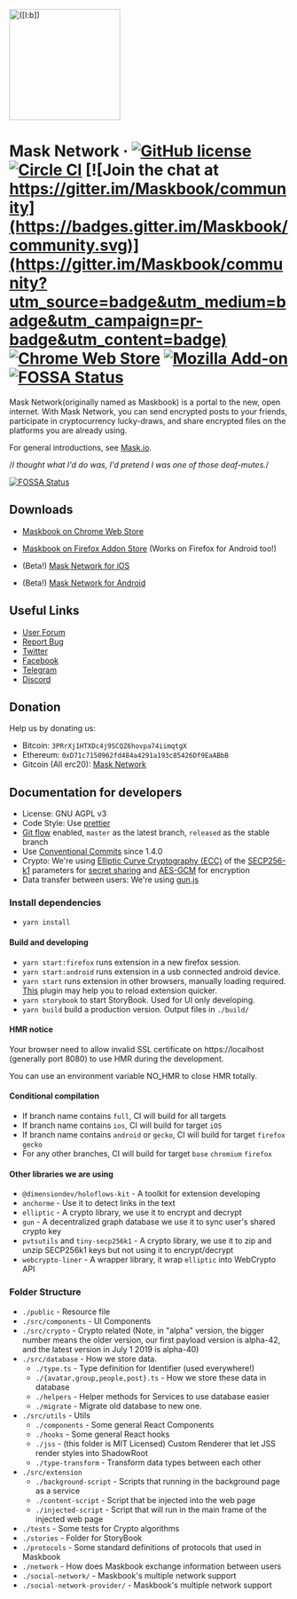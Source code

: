 <a href="https://mask.io/">
  <img src="https://dimensiondev.github.io/Maskbook-VI/assets/Logo/MB--Logo--Geo--ForceCircle--Blue.svg"
       width="200" height="200" title="([I:b])" alt="([I:b])">
</a>

# Mask Network &middot; [![GitHub license](https://img.shields.io/badge/license-AGPL-blue.svg?style=flat-square)](https://github.com/DimensionDev/Maskbook/blob/master/LICENSE) [![Circle CI](https://img.shields.io/circleci/project/github/DimensionDev/Maskbook.svg?style=flat-square&logo=circleci)](https://circleci.com/gh/DimensionDev/Maskbook) [![Join the chat at https://gitter.im/Maskbook/community](https://badges.gitter.im/Maskbook/community.svg)](https://gitter.im/Maskbook/community?utm_source=badge&utm_medium=badge&utm_campaign=pr-badge&utm_content=badge) [![Chrome Web Store](https://img.shields.io/chrome-web-store/v/jkoeaghipilijlahjplgbfiocjhldnap.svg?logo=Maskbook&logoColor=%231c68f3&style=flat-square&label=Chrome%20store)][crext] [![Mozilla Add-on](https://img.shields.io/amo/v/maskbook?label=Firefox%20store&style=flat-square)][fxaddon] [![FOSSA Status](https://app.fossa.io/api/projects/git%2Bgithub.com%2FDimensionDev%2FMaskbook.svg?type=shield)](https://app.fossa.io/projects/git%2Bgithub.com%2FDimensionDev%2FMaskbook?ref=badge_shield)

Mask Network(originally named as Maskbook) is a portal to the new, open internet. With Mask Network, you can send encrypted posts to your friends, participate in cryptocurrency lucky-draws, and share encrypted files on the platforms you are already using.

For general introductions, see [Mask.io](https://mask.io/).

/_I thought what I'd do was, I'd pretend I was one of those deaf-mutes._/

[![FOSSA Status](https://app.fossa.io/api/projects/git%2Bgithub.com%2FDimensionDev%2FMaskbook.svg?type=large)](https://app.fossa.io/projects/git%2Bgithub.com%2FDimensionDev%2FMaskbook?ref=badge_large)

## Downloads

- [Maskbook on Chrome Web Store][crext]
- [Maskbook on Firefox Addon Store][fxaddon] (Works on Firefox for Android too!)
- (Beta!) [Mask Network for iOS][ios]
- (Beta!) [Mask Network for Android][android]

  [crext]: https://chrome.google.com/webstore/detail/maskbook/jkoeaghipilijlahjplgbfiocjhldnap/
  [fxaddon]: https://addons.mozilla.org/en-US/firefox/addon/maskbook/
  [ios]: https://testflight.apple.com/join/OGmGmIg1
  [android]: https://play.google.com/store/apps/details?id=com.dimension.maskbook

## Useful Links

- [User Forum](https://github.com/DimensionDev/Maskbook-Talks)
- [Report Bug](https://mask.io/links/?report-bug)
- [Twitter](https://twitter.com/ProjectMaskbook)
- [Facebook](https://www.facebook.com/realmaskbook)
- [Telegram](https://t.me/maskbook_group)
- [Discord](https://discord.gg/4SVXvj7)

## Donation

Help us by donating us:

- Bitcoin: `3PRrXj1HTXDc4j9SCQZ6hovpa74iimqtgX`
- Ethereum: `0xD71c7150962fd484a4291a193c85426Df9EaABbB`
- Gitcoin (All erc20): [Mask Network](https://gitcoin.co/grants/159/mask-networkmaskbook-the-portal-to-the-new-open-i)

## Documentation for developers

- License: GNU AGPL v3
- Code Style: Use [prettier](https://github.com/prettier/prettier)
- [Git flow](https://github.com/nvie/gitflow) enabled, `master` as the latest branch, `released` as the stable branch
- Use [Conventional Commits](https://www.conventionalcommits.org/) since 1.4.0
- Crypto: We're using [Elliptic Curve Cryptography (ECC)](https://en.wikipedia.org/wiki/ECC) of the [SECP256-k1](https://en.bitcoin.it/wiki/Secp256k1) parameters for [secret sharing](https://en.wikipedia.org/wiki/Elliptic-curve_Diffie–Hellman) and [AES-GCM](https://en.wikipedia.org/wiki/Galois/Counter_Mode) for encryption
- Data transfer between users: We're using [gun.js](https://gun.eco)

### Install dependencies

- `yarn install`

#### Build and developing

- `yarn start:firefox` runs extension in a new firefox session.
- `yarn start:android` runs extension in a usb connected android device.
- `yarn start` runs extension in other browsers, manually loading required.
  [This](https://chrome.google.com/webstore/detail/extensions-reloader/fimgfedafeadlieiabdeeaodndnlbhid) plugin may help you to reload extension quicker.
- `yarn storybook` to start StoryBook. Used for UI only developing.
- `yarn build` build a production version. Output files in `./build/`

#### HMR notice

Your browser need to allow invalid SSL certificate on https://localhost (generally port 8080) to use HMR during the development.

You can use an environment variable NO_HMR to close HMR totally.

#### Conditional compilation

- If branch name contains `full`, CI will build for all targets
- If branch name contains `ios`, CI will build for target `iOS`
- If branch name contains `android` or `gecko`, CI will build for target `firefox` `gecko`
- For any other branches, CI will build for target `base` `chromium` `firefox`

#### Other libraries we are using

- `@dimensiondev/holoflows-kit` - A toolkit for extension developing
- `anchorme` - Use it to detect links in the text
- `elliptic` - A crypto library, we use it to encrypt and decrypt
- `gun` - A decentralized graph database we use it to sync user's shared crypto key
- `pvtsutils` and `tiny-secp256k1` - A crypto library, we use it to zip and unzip SECP256k1 keys but not using it to encrypt/decrypt
- `webcrypto-liner` - A wrapper library, it wrap `elliptic` into WebCrypto API

### Folder Structure

- `./public` - Resource file
- `./src/components` - UI Components
- `./src/crypto` - Crypto related (Note, in "alpha" version, the bigger number means the older version, our first payload version is alpha-42, and the latest version in July 1 2019 is alpha-40)
- `./src/database` - How we store data.
  - `./type.ts` - Type definition for Identifier (used everywhere!)
  - `./{avatar,group,people,post}.ts` - How we store these data in database
  - `./helpers` - Helper methods for Services to use database easier
  - `./migrate` - Migrate old database to new one.
- `./src/utils` - Utils
  - `./components` - Some general React Components
  - `./hooks` - Some general React hooks
  - `./jss` - (this folder is MIT Licensed) Custom Renderer that let JSS render styles into ShadowRoot
  - `./type-transform` - Transform data types between each other
- `./src/extension`
  - `./background-script` - Scripts that running in the background page as a service
  - `./content-script` - Script that be injected into the web page
  - `./injected-script` - Script that will run in the main frame of the injected web page
- `./tests` - Some tests for Crypto algorithms
- `./stories` - Folder for StoryBook
- `./protocols` - Some standard definitions of protocols that used in Maskbook
- `./network` - How does Maskbook exchange information between users
- `./social-network/` - Maskbook's multiple network support
- `./social-network-provider/` - Maskbook's multiple network support
